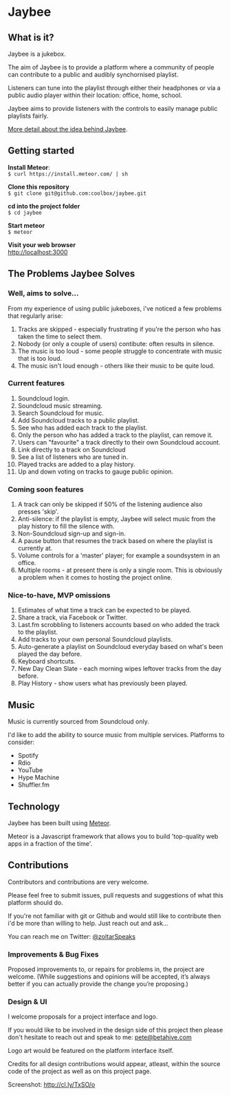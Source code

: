 # Jaybee
## What is it?
Jaybee is a jukebox.

The aim of Jaybee is to provide a platform where a community of people can contribute to a public and audibly synchornised playlist.

Listeners can tune into the playlist through either their headphones or via a public audio player within their location: office, home, school.

Jaybee aims to provide listeners with the controls to easily manage public playlists fairly.

[More detail about the idea behind Jaybee](http://www.peteroome.com/2013/12/19/the-office-jukebox-mvp-i-dream-of.html).

## Getting started

**Install Meteor**:  
`$ curl https://install.meteor.com/ | sh`

**Clone this repository**  
`$ git clone git@github.com:coolbox/jaybee.git`

**cd into the project folder**  
`$ cd jaybee`

**Start meteor**  
`$ meteor`

**Visit your web browser**  
[http://localhost:3000](http://localhost:3000)

## The Problems Jaybee Solves
### Well, aims to solve…
From my experience of using public jukeboxes, i've noticed a few problems that regularly arise:

1. Tracks are skipped - especially frustrating if you're the person who has taken the time to select them.
2. Nobody (or only a couple of users) contibute: often results in silence.
3. The music is too loud - some people struggle to concentrate with music that is too loud.
4. The music isn't loud enough - others like their music to be quite loud.

### Current features
1. Soundcloud login.
2. Soundcloud music streaming.
3. Search Soundcloud for music.
4. Add Soundcloud tracks to a public playlist.
5. See who has added each track to the playlist.
6. Only the person who has added a track to the playlist, can remove it.
7. Users can "favourite" a track directly to their own Soundcloud account.
8. Link directly to a track on Soundcloud
9. See a list of listeners who are tuned in.
10. Played tracks are added to a play history.
11. Up and down voting on tracks to gauge public opinion.

### Coming soon features
1. A track can only be skipped if 50% of the listening audience also presses 'skip'.
2. Anti-silence: if the playlist is empty, Jaybee will select music from the play history to fill the silence with.
3. Non-Soundcloud sign-up and sign-in.
4. A pause button that resumes the track based on where the playlist is currently at.
5. Volume controls for a 'master' player; for example a soundsystem in an office.
6. Multiple rooms - at present there is only a single room. This is obviously a problem when it comes to hosting the project online.

### Nice-to-have, MVP omissions
1. Estimates of what time a track can be expected to be played.
2. Share a track, via Facebook or Twitter.
3. Last.fm scrobbling to listeners accounts based on who added the track to the playlist.
4. Add tracks to your own personal Soundcloud playlists.
5. Auto-generate a playlist on Soundcloud everyday based on what's been played the day before.
6. Keyboard shortcuts.
7. New Day Clean Slate - each morning wipes leftover tracks from the day before.
8. Play History - show users what has previously been played.

## Music
Music is currently sourced from Soundcloud only.

I'd like to add the ability to source music from multiple services. Platforms to consider:

- Spotify
- Rdio
- YouTube
- Hype Machine
- Shuffler.fm

## Technology
Jaybee has been built using [Meteor](https://www.meteor.com/).

Meteor is a Javascript framework that allows you to build 'top-quality web apps in a fraction of the time'.

## Contributions
Contributors and contributions are very welcome.

Please feel free to submit issues, pull requests and suggestions of what this platform should do.

If you're not familiar with git or Github and would still like to contribute then i'd be more than willing to help. Just reach out and ask…

You can reach me on Twitter: [@zoltarSpeaks](https://twitter.com/zoltarspeaks)

### Improvements & Bug Fixes
Proposed improvements to, or repairs for problems in, the project are welcome. (While suggestions and opinions will be accepted, it’s always better if you can actually provide the change you’re proposing.)

### Design & UI
I welcome proposals for a project interface and logo.

If you would like to be involved in the design side of this project then please don't hesitate to reach out and speak to me: [pete@betahive.com](mailto:pete@betahive.com)

Logo art would be featured on the platform interface itself.

Credits for all design contributions would appear, atleast, within the source code of the project as well as on this project page.



Screenshot: http://cl.ly/TxSO/o